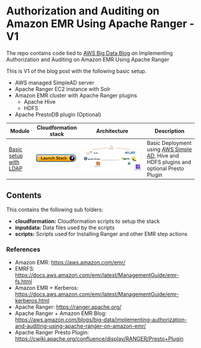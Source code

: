 # Authorization and Auditing on Amazon EMR Using Apache Ranger - V1
The repo contains code tied to [AWS Big Data Blog](https://aws.amazon.com/blogs/big-data/implementing-authorization-and-auditing-using-apache-ranger-on-amazon-emr/) on Implementing Authorization and Auditing on Amazon EMR Using Apache Ranger

This is V1 of the blog post with the following basic setup.

- AWS managed SimpleAD server
- Apache Ranger EC2 instance with Solr
- Amazon EMR cluster with Apache Ranger plugins 
   - Apache Hive
   - HDFS
- Apache PrestoDB plugin (Optional)

| Module | Cloudformation stack | Architecture | Description |
| ---------------- | --- | --- |-------------------------------------------------------- |
| [Basic setup with LDAP](v1) | [![Foo](../images/launch_stack.png)](https://console.aws.amazon.com/cloudformation/home?region=us-east-1#/stacks/new?stackName=EMRSecurityWithRangerV1&templateURL=https://s3.amazonaws.com/aws-bigdata-blog/artifacts/aws-blog-emr-ranger/cloudformation/nestedstack.template) | ![](../images/simple-ad-setup.png) | Basic Deployment using [AWS Simple AD](https://docs.aws.amazon.com/directoryservice/latest/admin-guide/directory_simple_ad.html), Hive and HDFS plugins and optional Presto Plugin|

## Contents

This contains the following sub folders:

- **cloudformation:** Cloudformation scripts to setup the stack
- **inputdata:** Data files used by the scripts
- **scripts:** Scripts used for Installing Ranger and other EMR step actions

### References

 - Amazon EMR: https://aws.amazon.com/emr/
 - EMRFS: https://docs.aws.amazon.com/emr/latest/ManagementGuide/emr-fs.html
 - Amazon EMR + Kerberos: https://docs.aws.amazon.com/emr/latest/ManagementGuide/emr-kerberos.html 
 - Apache Ranger: https://ranger.apache.org/
 - Apache Ranger + Amazon EMR Blog: https://aws.amazon.com/blogs/big-data/implementing-authorization-and-auditing-using-apache-ranger-on-amazon-emr/
 - Apache Ranger Presto Plugin: https://cwiki.apache.org/confluence/display/RANGER/Presto+Plugin
